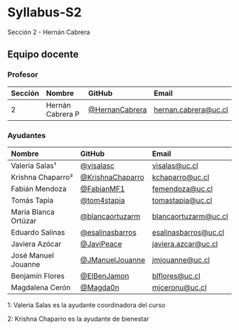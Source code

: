 # Syllabus-S2
Sección 2 - Hernán Cabrera

## Equipo docente

### Profesor

| Sección | Nombre | GitHub | Email |
| :------ | :----- | :----- | :---- |
| 2 | Hernán Cabrera P | [@HernanCabrera] | [hernan.cabrera@uc.cl]

[@HernanCabrera]:              https://github.com/HernanCabrera
[hernan.cabrera@uc.cl]:    mailto:hernan.cabrera@uc.cl

### Ayudantes

| Nombre | GitHub | Email |
| :----- | :----- | :---- |
| Valeria Salas¹ | [@visalasc] | [visalas@uc.cl] |
| Krishna Chaparro² | [@KrishnaChaparro] | [kchaparro@uc.cl]
| Fabián Mendoza | [@FabianMF1] | [femendoza@uc.cl] |
| Tomás Tapia | [@tom4stapia] | [tomastapia@uc.cl] |
| María Blanca Ortúzar | [@blancaortuzarm] | [blancaortuzarm@uc.cl] |
| Eduardo Salinas | [@esalinasbarros] | [esalinasbarros@uc.cl] |
| Javiera Azócar | [@JaviPeace] | [javiera.azcar@uc.cl] |
| José Manuel Jouanne | [@JManuelJouanne] | [jmjouanne@uc.cl] |
| Benjamín Flores | [@ElBenJamon] | [blflores@uc.cl] |
| Magdalena Cerón | [@Magda0n] | [mjceronu@uc.cl] |

1: Valeria Salas es la ayudante coordinadora del curso

2: Krishna Chaparro es la ayudante de bienestar

[@visalasc]:               https://github.com/visalasc
[@KrishnaChaparro]:               https://github.com/KrishnaChaparro
[@FabianMF1]:                 https://github.com/FabianMF1
[@tom4stapia]:                  https://github.com/tom4stapia
[@blancaortuzarm]:                 https://github.com/blancaortuzarm
[@esalinasbarros]:                 https://github.com/esalinasbarros
[@JaviPeace]:               https://github.com/JaviPeace
[@JManuelJouanne]:               https://github.com/JManuelJouanne 
[@ElBenJamon]:               https://github.com/ElBenJamon
[@Magda0n]:               https://github.com/Magda0n 

[visalas@uc.cl]:         mailto:visalas@uc.cl
[kchaparro@uc.cl]:    mailto:kchaparro@uc.cl
[femendoza@uc.cl]:   mailto:femendoza@uc.cl
[tomastapia@uc.cl]:     mailto:tomastapia@uc.cl
[blancaortuzarm@uc.cl]:    mailto:blancaortuzarm@uc.cl
[esalinasbarros@uc.cl]:    mailto:esalinasbarros@uc.cl
[javiera.azcar@uc.cl]:    mailto:javiera.azcar@uc.cl
[jmjouanne@uc.cl]:    mailto:jmjouanne@uc.cl
[blflores@uc.cl]:    mailto:blflores@uc.cl
[mjceronu@uc.cl]:    mailto:mjceronu@uc.cl
